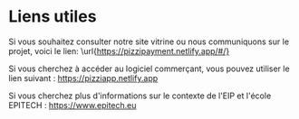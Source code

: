 # Liens utiles

Si vous souhaitez consulter notre site vitrine ou nous communiquons sur le projet, voici le lien: \url{https://pizzipayment.netlify.app/#/}

Si vous cherchez à accéder au logiciel commerçant, vous pouvez utiliser le lien suivant : https://pizziapp.netlify.app

Si vous cherchez plus d'informations sur le contexte de l'EIP et l'école EPITECH : https://www.epitech.eu